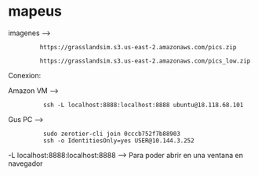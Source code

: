 # mapeus

imagenes --> 
             
             https://grasslandsim.s3.us-east-2.amazonaws.com/pics.zip 

             https://grasslandsim.s3.us-east-2.amazonaws.com/pics_low.zip

Conexion:

Amazon VM --> 

              ssh -L localhost:8888:localhost:8888 ubuntu@18.118.68.101 
               

Gus PC    --> 

              sudo zerotier-cli join 0cccb752f7b88903 
              ssh -o IdentitiesOnly=yes USER@10.144.3.252 
              


-L localhost:8888:localhost:8888 --> Para poder abrir en una ventana en navegador

